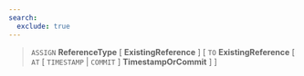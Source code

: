 ```yaml
---
search:
  exclude: true
---
```

<!--start-->

> `ASSIGN` **ReferenceType**
  \[ **ExistingReference** \]
  \[ `TO` **ExistingReference**
      \[ `AT`
          \[
                  `TIMESTAMP` | `COMMIT`
              \]
          **TimestampOrCommit** \]
      \]
  
